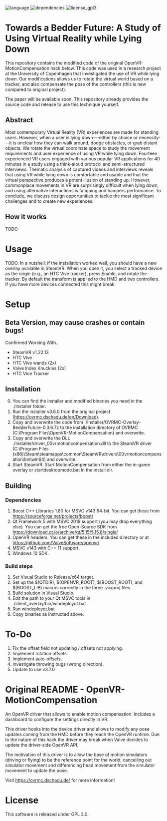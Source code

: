 ![language](https://img.shields.io/badge/Language-C%2B%2B11-green.svg)  ![dependencies](https://img.shields.io/badge/Dependencies-Boost%201.80-green.svg)  ![license_gpl3](https://img.shields.io/badge/License-GPL%203.0-green.svg)

# Towards a Bedder Future: A Study of Using Virtual Reality while Lying Down

This repository contains the modified code of the original OpenVR-MotionCompensation hack below.
This code was used in a research project at the University of Copenhagen that investigated the use of VR while lying down.
Our modifications allows us to rotate the virtual world based on a tracker, and also compensate the pose of the controllers (this is new compared to original project).

The paper will be available soon. This repository already provides the source code and release to use this technique yourself.

## Abstract
Most contemporary Virtual Reality (VR) experiences are made for standing users. However, when a user is lying down---either by choice or necessity---it is unclear how they can walk around, dodge obstacles, or grab distant objects. We rotate the virtual coordinate space to study the movement requirements and user experience of using VR while lying down. Fourteen experienced VR users engaged with various popular VR applications for 40 minutes in a study using a think-aloud protocol and semi-structured interviews. Thematic analysis of captured videos and interviews reveals that using VR while lying down is comfortable and usable and that the virtual perspective produces a potent illusion of standing up. However, commonplace movements in VR are surprisingly difficult when lying down, and using alternative interactions is fatiguing and hampers performance. To conclude, we discuss design opportunities to tackle the most significant challenges and to create new experiences.

## How it works
TODO

# Usage
TODO. In a nutshell: if the installation worked well, you should have a new overlay available in SteamVR.
When you open it, you select a tracked device as the origin (e.g., an HTC Vive tracker), press Enable, and rotate the tracker.
By default the transform is applied to the HMD and two controllers. If you have more devices connected this might break.

# Setup

## Beta Version, may cause crashes or contain bugs!

Confirmed Working With..

- SteamVR v1.22.13
- HTC Vive
- HTC Vive wands (2x)
- Valve Index Knuckles (2x)
- HTC Vice Tracker

## Installation

0. You can find the installer and modified binaries you need in the ./Installer folder.
1. Run the installer v3.6.0 from the original project (https://ovrmc.dschadu.de/en/Download).
2. Copy and overwrite the code from ./Installer/OVRMC-Overlay-BedderFuture-0.3.6.7z to the installation directory of OVRMC (C:\Program Files\OpenVR-MotionCompensation) and overwrite.
3. Copy and overwrite the DLL ./Installer/driver_00vrmotioncompensation.dll to the SteamVR driver (C:\Program Files (x86)\Steam\steamapps\common\SteamVR\drivers\00vrmotioncompensation\bin\win64) and overwrite.
4. Start SteamVR. Start MotionCompensation from either the in-game overlay or startdesktopmode.bat in the install dir.

## Building

### Dependencies
1. Boost C++ Libraries 1.80 for MSVC v143 64-bit. You can get these from https://sourceforge.net/projects/boost/
2. Qt Framework 5 with MSVC 2019 support (you may drop everything else). You can get the free Open-Source SDK from https://download.qt.io/archive/qt/5.15/5.15.8/single/
3. OpenVR headers. You can get these in the included directory or at https://github.com/ValveSoftware/openvr/
4. MSVC v143 with C++ 11 support.
5. Windows 10 SDK.

### Build steps
1. Set Visual Studio to Release/x64 target.
3. Set up the $(QTDIR), $(OPENVR_ROOT), $(BOOST_ROOT), and $(BOOST_LIB) macros correctly in the three .vcxproj files.
4. Build solution in Visual Studio.
5. Edit the path to your Qt MSVC tools in ./client_overlay/bin/windeployqt.bat
6. Run windeployqt.bat
7. Copy binaries as instructed above.

# To-Do

1. Fix the offset field not updating / offsets not applying.
2. Implement rotation offsets.
3. Implement auto-offsets.
4. Investigate throwing bugs (wrong direction).
5. Update to use v3.7.0

# Original README - OpenVR-MotionCompensation

An OpenVR driver that allows to enable motion compensation.
Includes a dashboard to configure the settings directly in VR.

This driver hooks into the device driver and allows to modify any pose updates coming from the HMD before they reach the OpenVR runtime. 
Due to the nature of this hack the driver may break when Valve decides to update the driver-side OpenVR API.

The motivation of this driver is to allow the base of motion simulators (driving or flying) to be the reference point for the world, cancelling out simulator movement and differencing head movement from the simulator movement to update the pose.

Visit https://ovrmc.dschadu.de/ for more information!

# License

This software is released under GPL 3.0.